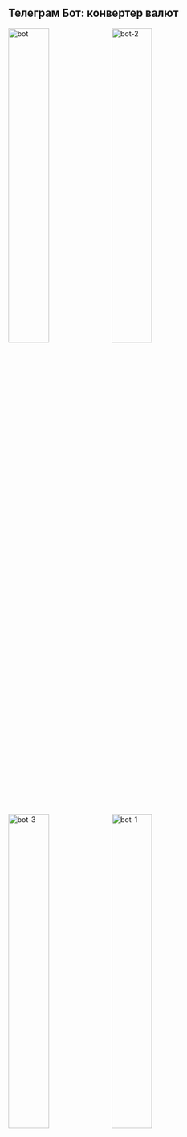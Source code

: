<h2>Телеграм Бот: конвертер валют</h2>
<img src='https://i.postimg.cc/QMQy14rv/bot.jpg' border='0' alt='bot' height='40%' width='40%'/>
<img src='https://i.postimg.cc/BQDSR35F/bot-2.jpg' border='0' alt='bot-2' height='40%' width='40%'/>
<img src='https://i.postimg.cc/d00KQcC4/bot-3.jpg' border='0' alt='bot-3' height='40%' width='40%'/>
<img src='https://i.postimg.cc/G3xzK8VT/bot-1.jpg' border='0' alt='bot-1'height='40%' width='40%'/>
